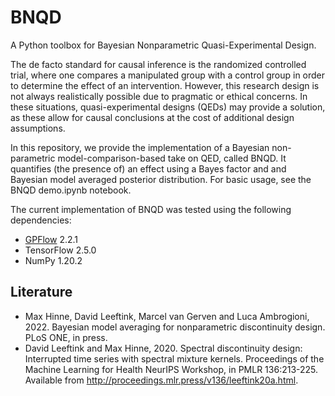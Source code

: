# BNQD
A Python toolbox for Bayesian Nonparametric Quasi-Experimental Design. 

The de facto standard for causal inference is the randomized controlled trial, where one compares a manipulated group with a control group in order to determine the effect of an intervention. However, this research design is not always realistically possible due to pragmatic or ethical concerns. In these situations, quasi-experimental designs (QEDs) may provide a solution, as these allow for causal conclusions at the cost of additional design assumptions. 

In this repository, we provide the implementation of a Bayesian non-parametric model-comparison-based take on QED, called BNQD. It quantifies (the presence of) an effect using a Bayes factor and and Bayesian model averaged posterior distribution. For basic usage, see the BNQD demo.ipynb notebook.

The current implementation of BNQD was tested using the following dependencies:

* [GPFlow](https://gpflow.readthedocs.io/en/master/index.html) 2.2.1
* TensorFlow 2.5.0
* NumPy 1.20.2

## Literature

* Max Hinne, David Leeftink, Marcel van Gerven and Luca Ambrogioni, 2022. Bayesian model averaging for nonparametric discontinuity
design. PLoS ONE, in press.
* David Leeftink and Max Hinne, 2020. Spectral discontinuity design: Interrupted time series with spectral mixture kernels. Proceedings of the Machine Learning for Health NeurIPS Workshop, in PMLR 136:213-225. Available from http://proceedings.mlr.press/v136/leeftink20a.html.


